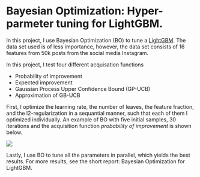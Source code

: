 # Bayesian Optimization: Hyper-parmeter tuning for LightGBM.

In this project, I use Bayesian Optimization (BO) to tune a [LightGBM](https://lightgbm.readthedocs.io/en/latest/). The data set used is of less importance, however, the data set consists of 16 features from 50k posts from the social media Instagram. 

In this project, I test four different acquisation functions
- Probability of improvement
- Expected improvement
- Gaussian Process Upper Confidence Bound (GP-UCB)
- Approximation of GB-UCB

First, I optimize the learning rate, the number of leaves, the feature fraction, and the l2-regularization in a sequantial manner, such that each of them I optimized individually. An example of BO with five initial samples, 30 iterations and the acquisition function *probability of improvement* is shown below.

![](learning_rate_prob_improvement.gif)

Lastly, I use BO to tune all the parameters in parallel, which yields the best results. For more results, see the short report: Bayesian Optimization for LightGBM.
